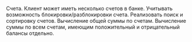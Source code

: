 Счета. Клиент может иметь несколько счетов в банке. Учитывать возможность блокировки/разблокировки счета. 
 Реализовать поиск и сортировку счетов. Вычисление общей суммы по счетам. Вычисление суммы по всем
счетам, имеющим положительный и отрицательный балансы отдельно.
